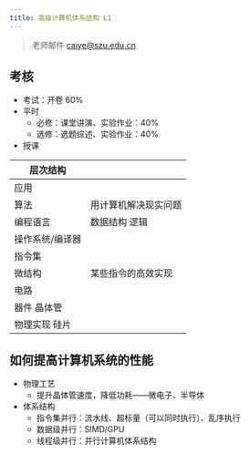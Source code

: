 ```yaml
---
title: 高级计算机体系结构 L1
---
```


> 老师邮件 caiye@szu.edu.cn

## 考核

- 考试：开卷 60%
- 平时
	- 必修：课堂讲演、实验作业：40%
	- 选修：选题综述、实验作业：40%
- 授课


| 层次结构        |                      |
| --------------- | -------------------- |
| 应用            |                      |
| 算法            | 用计算机解决现实问题 |
| 编程语言        | 数据结构 逻辑        |
| 操作系统/编译器 |                      |
| 指令集          |                      |
| 微结构          | 某些指令的高效实现   | 
| 电路            |                      |
| 器件 晶体管     |                      |
| 物理实现 硅片   |                      |

## 如何提高计算机系统的性能

- 物理工艺
	- 提升晶体管速度，降低功耗——微电子、半导体
- 体系结构
	- 指令集并行：流水线、超标量（可以同时执行）、乱序执行
	- 数据级并行：SIMD/GPU
	- 线程级并行：并行计算机体系结构




